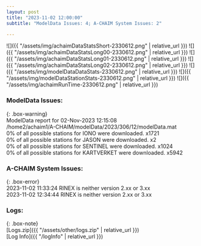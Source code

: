 ```yaml
---
layout: post
title: "2023-11-02 12:00:00"
subtitle: "ModelData Issues: 4; A-CHAIM System Issues: 2"

---
```


![]({{ "/assets/img/achaimDataStatsShort-2330612.png" | relative_url }})
![]({{ "/assets/img/achaimDataStatsLong00-2330612.png" | relative_url }})
![]({{ "/assets/img/achaimDataStatsLong01-2330612.png" | relative_url }})
![]({{ "/assets/img/achaimDataStatsLong02-2330612.png" | relative_url }})
![]({{ "/assets/img/modelDataDataStats-2330612.png" | relative_url }})
![]({{ "/assets/img/modelDataStationStats-2330612.png" | relative_url }})
![]({{ "/assets/img/achaimRunTime-2330612.png" | relative_url }})


### ModelData Issues:  
  
{: .box-warning}  
 ModelData report for 02-Nov-2023 12:15:08   
 /home2/achaim1/A-CHAIM/modelData/2023/306/12/modelData.mat   
 0% of all possible stations for IONO were downloaded. x1721   
 0% of all possible stations for JASON were downloaded. x2   
 0% of all possible stations for SENTINEL were downloaded. x1024   
 0% of all possible stations for KARTVERKET were downloaded. x5942   
  
### A-CHAIM System Issues:  
  
{: .box-error}  
2023-11-02 11:33:24 RINEX is neither version 2.xx or 3.xx  
2023-11-02 12:34:44 RINEX is neither version 2.xx or 3.xx  

### Logs:  
  
{: .box-note}  
[Logs.zip]({{ "/assets/other/logs.zip" | relative_url }})  
[Log Info]({{ "/logInfo" | relative_url }})  
